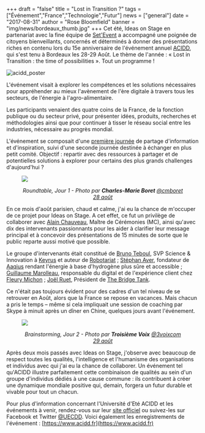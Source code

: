 +++
draft		= "false"
title		= "Lost in Transition ?"
tags		= ["Événement","France","Technologie","Futur"]
news		= ["general"]
date		= "2017-08-31"
author		= "Rose Bloomfield"
banner		= "img/news/bordeaux_thumb.jpg"
+++
Cet été, Ideas on Stage en partenariat avec la fine équipe de [Set'Event](https://www.set-event.com) a accompagné une poignée de citoyens bienveillants, concernés et déterminés à donner des présentations riches en contenu lors du 15e anniversaire de l'événement annuel [ACIDD](https://www.acidd.fr), qui s'est tenu à Bordeaux les 28-29 Août. Le thème de l'année : « Lost in Transition : the time of possibilities ». Tout un programme !

![acidd_poster][pic1]

L'événement visait à explorer les compétences et les solutions nécessaires pour appréhender au mieux l'avènement de l'ère digitale à travers tous les secteurs, de l'énergie à l'agro-alimentaire. 

Les participants venaient des quatre coins de la France, de la fonction publique ou du secteur privé, pour présenter idées, produits, recherches et méthodologies ainsi que pour continuer à tisser le réseau social entre les industries, nécessaire au progrès mondial.

L'événement se composait d'une [première journée](https://www.acidd.fr/2017/07/22/université-d-été-tout-un-programme/#28) de partage d'information et d'inspiration, suivi d'une seconde journée destinée à échanger en plus petit comité. Objectif : repartir avec des ressources à partager et de potentielles solutions à explorer pour certains des plus grands challenges d'aujourd'hui ?

<figure>
  <img src="/img/news/bordeaux2.jpg"  />
  <figcaption>
      <p style="text-align: center;"><em>Roundtable, Jour 1 - Photo par <strong>Charles-Marie Boret</strong>‏ <a href="https://twitter.com/cmboret">@cmboret  28 août</a></em></p>
  </figcaption>
</figure>

En ce mois d'août parisien, chaud et calme, j'ai eu la chance de m'occuper de ce projet pour Ideas on Stage. A cet effet, ce fut un privilège de collaborer avec [Alain Chauveau](https://www.linkedin.com/in/alain-chauveau-91641012/?ppe=1), Maître de Cérémonies (MC), ainsi qu'avec dix des intervenants passionnants pour les aider à clarifier leur message principal et à concevoir des présentations de 15 minutes de sorte que le public reparte aussi motivé que possible.

Le groupe d'intervenants était constitué de [Bruno Teboul](https://www.linkedin.com/in/brunoteboul/), SVP Science & Innovation à [Keyrus](http://www.keyrus.com) et auteur de [Robotariat](https://www.amazon.fr/Robotariat-Critique-lautomatisation-Bruno-Teboul/dp/2367781362) ; [Stéphan Aver](https://www.linkedin.com/in/stéphane-aver-b89118/), fondateur de [Aaqius](http://www.aaqius.com) rendant l'énergie à base d'hydrogène plus sûre et accessible ; [Guillaume Marolleau](https://www.linkedin.com/in/guillaume-marolleau-37988336/), responsable du digital et de l'expérience client chez [Fleury Michon](https://www.fleurymichon.fr) ; [Joël Ruet](https://www.linkedin.com/in/joelruet/), Président de [The Bridge Tank](http://thebridgetank.org/en/).

Ce n'était pas toujours évident pour des cadres d'un tel niveau de se retrouver en Août, alors que la France se repose en vacances. Mais chacun a pris le temps – même si cela impliquait une session de coaching par Skype à minuit après un dîner en Chine, quelques jours avant l'événement. 

<figure>
  <img src="/img/news/bordeaux3.jpg"  />
  <figcaption>
      <p style="text-align: center;"><em>Brainstorming, Jour 2 - Photo par <strong>Troisième Voix</strong> <a href="https://twitter.com/3voixcom/status/902531798693015553">@3voixcom 29 août</a></em></p>
  </figcaption>
</figure>

Après deux mois passés avec Ideas on Stage, j'observe avec beaucoup de respect toutes les qualités, l'intelligence et l'humanisme des organisations et individus avec qui j'ai eu la chance de collaborer. Un événement tel qu'ACIDD illustre parfaitement cette combinaison de qualités au sein d'un groupe d'individus dédiés à une cause commune : ils contribuent à créer une dynamique mondiale positive qui, demain, forgera un futur durable et vivable pour tout un chacun. 

Pour plus d'information concernant l'Université d'Eté ACIDD et les événements à venir, rendez-vous sur leur [site officiel](https://www.acidd.fr) ou suivez-les sur Facebook et Twitter [@UECDD](https://twitter.com/UECDD). Voici également les enregistrements de l'événement : [https://www.acidd.fr](https://www.acidd.fr) 

[pic1]: /img/news/bordeaux.jpg




